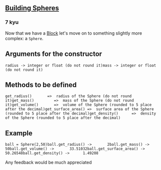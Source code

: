 <h2><a href=https://www.codewars.com/kata/55c1d030da313ed05100005d/train/python target="_blank">Building Spheres</a></h2><h3>7 kyu</h3><p>Now that we have a <a href="http://www.codewars.com/kata/55b75fcf67e558d3750000a3" data-turbolinks="false" target="_blank">Block</a> let's move on to something slightly more complex: a <code>Sphere</code>.</p><h2 id="arguments-for-the-constructor">Arguments for the constructor</h2><pre><code class="language-python"><span class="cm-variable">radius</span> <span class="cm-operator">-</span><span class="cm-operator">&gt;</span> <span class="cm-variable">integer</span> <span class="cm-keyword">or</span> <span class="cm-builtin">float</span> (<span class="cm-variable">do</span> <span class="cm-keyword">not</span> <span class="cm-builtin">round</span> <span class="cm-variable">it</span>)<span class="cm-variable">mass</span> <span class="cm-operator">-</span><span class="cm-operator">&gt;</span> <span class="cm-variable">integer</span> <span class="cm-keyword">or</span> <span class="cm-builtin">float</span> (<span class="cm-variable">do</span> <span class="cm-keyword">not</span> <span class="cm-builtin">round</span> <span class="cm-variable">it</span>)</code></pre><pre style="display: none;"><code class="language-csharp"><span class="cm-variable">radius</span> <span class="cm-operator">-&gt;</span> <span class="cm-variable">integer</span><span class="cm-variable">mass</span> <span class="cm-operator">-&gt;</span> <span class="cm-variable">integer</span></code></pre><h2 id="methods-to-be-defined">Methods to be defined</h2><pre><code class="language-python"><span class="cm-variable">get_radius</span>()       <span class="cm-operator">=&gt;</span>  <span class="cm-variable">radius</span> <span class="cm-variable">of</span> <span class="cm-variable">the</span> <span class="cm-variable">Sphere</span> (<span class="cm-variable">do</span> <span class="cm-keyword">not</span> <span class="cm-builtin">round</span> <span class="cm-variable">it</span>)<span class="cm-variable">get_mass</span>()         <span class="cm-operator">=&gt;</span>  <span class="cm-variable">mass</span> <span class="cm-variable">of</span> <span class="cm-variable">the</span> <span class="cm-variable">Sphere</span> (<span class="cm-variable">do</span> <span class="cm-keyword">not</span> <span class="cm-builtin">round</span> <span class="cm-variable">it</span>)<span class="cm-variable">get_volume</span>()       <span class="cm-operator">=&gt;</span>  <span class="cm-variable">volume</span> <span class="cm-variable">of</span> <span class="cm-variable">the</span> <span class="cm-variable">Sphere</span> (<span class="cm-variable">rounded</span> <span class="cm-variable">to</span> <span class="cm-number">5</span> <span class="cm-variable">place</span> <span class="cm-variable">after</span> <span class="cm-variable">the</span> <span class="cm-variable">decimal</span>)<span class="cm-variable">get_surface_area</span>() <span class="cm-operator">=&gt;</span>  <span class="cm-variable">surface</span> <span class="cm-variable">area</span> <span class="cm-variable">of</span> <span class="cm-variable">the</span> <span class="cm-variable">Sphere</span> (<span class="cm-variable">rounded</span> <span class="cm-variable">to</span> <span class="cm-number">5</span> <span class="cm-variable">place</span> <span class="cm-variable">after</span> <span class="cm-variable">the</span> <span class="cm-variable">decimal</span>)<span class="cm-variable">get_density</span>()      <span class="cm-operator">=&gt;</span>  <span class="cm-variable">density</span> <span class="cm-variable">of</span> <span class="cm-variable">the</span> <span class="cm-variable">Sphere</span> (<span class="cm-variable">rounded</span> <span class="cm-variable">to</span> <span class="cm-number">5</span> <span class="cm-variable">place</span> <span class="cm-variable">after</span> <span class="cm-variable">the</span> <span class="cm-variable">decimal</span>)</code></pre><pre style="display: none;"><code class="language-csharp"><span class="cm-variable">GetRadius</span>()       <span class="cm-operator">=&gt;</span>  <span class="cm-variable">radius</span> <span class="cm-variable">of</span> <span class="cm-variable">the</span> <span class="cm-variable">Sphere</span><span class="cm-def">GetMass</span>()         <span class="cm-operator">=&gt;</span>  <span class="cm-variable">mass</span> <span class="cm-variable">of</span> <span class="cm-variable">the</span> <span class="cm-variable">Sphere</span><span class="cm-def">GetVolume</span>()       <span class="cm-operator">=&gt;</span>  <span class="cm-variable">volume</span> <span class="cm-variable">of</span> <span class="cm-variable">the</span> <span class="cm-def">Sphere</span> (<span class="cm-variable">a</span> <span class="cm-type">double</span> <span class="cm-variable">rounded</span> <span class="cm-variable">to</span> <span class="cm-number">5</span> <span class="cm-variable">place</span> <span class="cm-variable">after</span> <span class="cm-variable">the</span> <span class="cm-type">decimal</span>)<span class="cm-variable">GetSurfaceArea</span>()  <span class="cm-operator">=&gt;</span>  <span class="cm-variable">surface</span> <span class="cm-variable">area</span> <span class="cm-variable">of</span> <span class="cm-variable">the</span> <span class="cm-def">Sphere</span> (<span class="cm-variable">a</span> <span class="cm-type">double</span> <span class="cm-variable">rounded</span> <span class="cm-variable">to</span> <span class="cm-number">5</span> <span class="cm-variable">place</span> <span class="cm-variable">after</span> <span class="cm-variable">the</span> <span class="cm-type">decimal</span>)<span class="cm-variable">GetDensity</span>()      <span class="cm-operator">=&gt;</span>  <span class="cm-variable">density</span> <span class="cm-variable">of</span> <span class="cm-variable">the</span> <span class="cm-def">Sphere</span> (<span class="cm-variable">a</span> <span class="cm-type">double</span> <span class="cm-variable">rounded</span> <span class="cm-variable">to</span> <span class="cm-number">5</span> <span class="cm-variable">place</span> <span class="cm-variable">after</span> <span class="cm-variable">the</span> <span class="cm-type">decimal</span>)</code></pre><h2 id="example">Example</h2><pre><code class="language-python"><span class="cm-variable">ball</span> <span class="cm-operator">=</span> <span class="cm-variable">Sphere</span>(<span class="cm-number">2</span>,<span class="cm-number">50</span>)<span class="cm-variable">ball</span>.<span class="cm-property">get_radius</span>() <span class="cm-operator">-</span><span class="cm-operator">&gt;</span>       <span class="cm-number">2</span><span class="cm-variable">ball</span>.<span class="cm-property">get_mass</span>() <span class="cm-operator">-</span><span class="cm-operator">&gt;</span>         <span class="cm-number">50</span><span class="cm-variable">ball</span>.<span class="cm-property">get_volume</span>() <span class="cm-operator">-</span><span class="cm-operator">&gt;</span>       <span class="cm-number">33.51032</span><span class="cm-variable">ball</span>.<span class="cm-property">get_surface_area</span>() <span class="cm-operator">-</span><span class="cm-operator">&gt;</span> <span class="cm-number">50.26548</span><span class="cm-variable">ball</span>.<span class="cm-property">get_density</span>() <span class="cm-operator">-</span><span class="cm-operator">&gt;</span>      <span class="cm-number">1.49208</span></code></pre><pre style="display: none;"><code class="language-csharp"><span class="cm-variable">Sphere</span> <span class="cm-variable">ball</span> <span class="cm-operator">=</span> <span class="cm-keyword">new</span> <span class="cm-variable">Sphere</span>(<span class="cm-number">2</span>,<span class="cm-number">50</span>)<span class="cm-variable">ball</span>.<span class="cm-variable">GetRadius</span>() <span class="cm-operator">-&gt;</span>       <span class="cm-number">2</span><span class="cm-variable">ball</span>.<span class="cm-variable">GetMass</span>() <span class="cm-operator">-&gt;</span>         <span class="cm-number">50</span><span class="cm-variable">ball</span>.<span class="cm-variable">GetVolume</span>() <span class="cm-operator">-&gt;</span>       <span class="cm-number">33.51032</span><span class="cm-variable">ball</span>.<span class="cm-variable">GetSurfaceArea</span>() <span class="cm-operator">-&gt;</span>  <span class="cm-number">50.26548</span><span class="cm-variable">ball</span>.<span class="cm-variable">GetDensity</span>() <span class="cm-operator">-&gt;</span>      <span class="cm-number">1.49208</span></code></pre><p>Any feedback would be much appreciated</p>